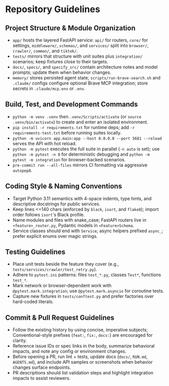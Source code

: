 # Repository Guidelines

## Project Structure & Module Organization
- `app/` hosts the layered FastAPI service: `api/` for routers, `core/` for settings, `middleware/`, `schemas/`, and `services/` split into `browser/`, `crawler/`, `common/`, and `tiktok/`.
- `tests/` mirrors that structure with unit suites plus `integration/` scenarios; keep fixtures close to their targets.
- `docs/`, `specs/`, and `specify_src/` contain architecture notes and model prompts; update them when behavior changes.
- `memory/` stores persisted agent state; `scripts/run-brave-search.sh` and `.claude/` configs configure optional Brave MCP integration; store secrets in `.claude/mcp.env` or `.env`.

## Build, Test, and Development Commands
- `python -m venv .venv` then `.venv/Scripts/activate` (or `source .venv/bin/activate`) to create and enter an isolated environment.
- `pip install -r requirements.txt` for runtime deps; add `-r requirements-test.txt` before running suites locally.
- `python -m uvicorn app.main:app --host 0.0.0.0 --port 5681 --reload` serves the API with hot reload.
- `python -m pytest` executes the full suite in parallel (`-n auto` is set); use `python -m pytest -n 0` for deterministic debugging and `python -m pytest -m integration` for browser-backed scenarios.
- `pre-commit run --all-files` mirrors CI formatting via aggressive `autopep8`.

## Coding Style & Naming Conventions
- Target Python 3.11 semantics with 4-space indents, type hints, and descriptive docstrings for public services.
- Keep lines <=140 chars (enforced by `black`, `isort`, and `flake8`); import order follows `isort`'s Black profile.
- Name modules and files with snake_case; FastAPI routers live in `<feature>_router.py`, Pydantic models in `<Feature>Schema`.
- Service classes should end with `Service`; async helpers prefixed `async_`; prefer explicit enums over magic strings.

## Testing Guidelines
- Place unit tests beside the feature they cover (e.g., `tests/services/crawler/test_retry.py`).
- Adhere to `pytest.ini` patterns: files `test_*.py`, classes `Test*`, functions `test_*`.
- Mark network or browser-dependent work with `@pytest.mark.integration`; use `@pytest.mark.asyncio` for coroutine tests.
- Capture new fixtures in `tests/conftest.py` and prefer factories over hard-coded literals.

## Commit & Pull Request Guidelines
- Follow the existing history by using concise, imperative subjects; Conventional-style prefixes (`feat:`, `fix:`, `docs:`) are encouraged for clarity.
- Reference issue IDs or spec links in the body, summarize behavioral impacts, and note any config or environment changes.
- Before opening a PR, run lint + tests, update docs (`docs/`, `RUN.md`, `AGENTS.md`), and include API samples or screenshots when behavior changes surface endpoints.
- PR descriptions should list validation steps and highlight integration impacts to assist reviewers.
